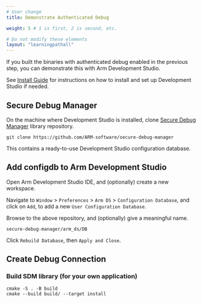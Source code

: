```yaml
---
# User change
title: Demonstrate Authenticated Debug

weight: 5 # 1 is first, 2 is second, etc.

# Do not modify these elements
layout: "learningpathall"
---
```

If you built the binaries with authenticated debug enabled in the previous step, you can demonstrate this with Arm Development Studio.

See [Install Guide](http://localhost:1313/install-guides/armds/) for instructions on how to install and set up Development Studio if needed.

## Secure Debug Manager

On the machine where Development Studio is installed, clone [Secure Debug Manager](https://github.com/ARM-software/secure-debug-manager) library repository.
```command
git clone https://github.com/ARM-software/secure-debug-manager
```
This contains a ready-to-use Development Studio configuration database.

## Add configdb to Arm Development Studio

Open Arm Development Studio IDE, and (optionally) create a new workspace.

Navigate to `Window` > `Preferences` > `Arm DS` > `Configuration Database`, and click on `Add`, to add a new `User Configuration Database`.

Browse to the above repository, and (optionally) give a meaningful name.
```output
secure-debug-manager/arm_ds/DB
```
Click `Rebuild Database`, then `Apply and Close`.

## Create Debug Connection



### Build SDM library (for your own application)
```console
cmake -S . -B build
cmake --build build/ --target install
```